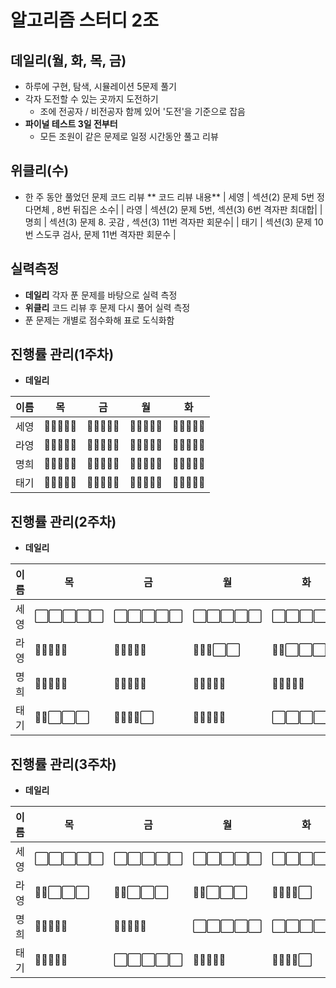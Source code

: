 # 알고리즘 스터디 2조
## 데일리(월, 화, 목, 금)
- 하루에 구현, 탐색, 시뮬레이션 5문제 풀기  
- 각자 도전할 수 있는 곳까지 도전하기
    - 조에 전공자 / 비전공자 함께 있어 '도전'을 기준으로 잡음  
- **파이널 테스트 3일 전부터**
  - 모든 조원이 같은 문제로 일정 시간동안 풀고 리뷰

## 위클리(수)
- 한 주 동안 풀었던 문제 코드 리뷰
** 코드 리뷰 내용**
| 세영 | 섹션(2) 문제 5번 정다면체 , 8번 뒤집은 소수| 
| 라영 | 섹션(2) 문제 5번, 섹션(3) 6번 격자판 최대합| 
| 명희 | 섹션(3) 문제 8. 곳감 , 섹션(3) 11번 격자판 회문수| 
| 태기 | 섹션(3) 문제 10번 스도쿠 검사, 문제 11번 격자판 회문수 | 


## 실력측정
- **데일리** 각자 푼 문제를 바탕으로 실력 측정
- **위클리** 코드 리뷰 후 문제 다시 풀어 실력 측정
- 푼 문제는 개별로 점수화해 표로 도식화함

## 진행률 관리(1주차)
- **데일리**  

| 이름 | 목                                                                                   | 금                                                                                   | 월                                                                                   | 화                                                                                   |
|------|--------------------------------------------------------------------------------------|--------------------------------------------------------------------------------------|--------------------------------------------------------------------------------------|--------------------------------------------------------------------------------------|
| 세영 | 🔳🔳🔳🔳🔳 | 🔳🔳🔳🔳🔳 | 🔳🔳🔳🔳🔳 | 🔳🔳🔳🔳🔳 |
| 라영 | 🔳🔳🔳🔳🔳 | 🔳🔳🔳🔳🔳 | 🔳🔳🔳🔳🔳 | 🔳🔳🔳🔳🔳 |
| 명희 | 🔳🔳🔳🔳🔳 | 🔳🔳🔳🔳🔳 | 🔳🔳🔳🔳🔳 | 🔳🔳🔳🔳🔳 |
| 태기 | 🔳🔳🔳🔳🔳 | 🔳🔳🔳🔳🔳 | 🔳🔳🔳🔳🔳 | 🔳🔳🔳🔳🔳 |


## 진행률 관리(2주차)
- **데일리** 

| 이름 | 목                                                                                   | 금                                                                                   | 월                                                                                   | 화                                                                                   |
|------|--------------------------------------------------------------------------------------|--------------------------------------------------------------------------------------|--------------------------------------------------------------------------------------|--------------------------------------------------------------------------------------|
| 세영 | ⬜⬜⬜⬜⬜ | ⬜⬜⬜⬜⬜ | ⬜⬜⬜⬜⬜ | ⬜⬜⬜⬜⬜ |
| 라영 | 🔳🔳🔳🔳🔳 | 🔳🔳🔳🔳🔳 | 🔳🔳🔳⬜⬜ | 🔳🔳⬜⬜⬜ |
| 명희 | 🔳🔳🔳🔳🔳 | 🔳🔳🔳🔳🔳 | 🔳🔳🔳🔳🔳 | 🔳🔳🔳🔳🔳 |
| 태기 | 🔳🔳⬜⬜⬜ | 🔳🔳🔳🔳⬜ | 🔳🔳🔳🔳🔳 | ⬜⬜⬜⬜⬜ |

## 진행률 관리(3주차)
- **데일리** 

| 이름 | 목                                                                                   | 금                                                                                   | 월                                                                                   | 화                                                                                   |
|------|--------------------------------------------------------------------------------------|--------------------------------------------------------------------------------------|--------------------------------------------------------------------------------------|--------------------------------------------------------------------------------------|
| 세영 | ⬜⬜⬜⬜⬜ | ⬜⬜⬜⬜⬜ | ⬜⬜⬜⬜⬜ | ⬜⬜⬜⬜⬜ |
| 라영 | 🔳🔳⬜⬜⬜ | 🔳🔳⬜⬜⬜ | 🔳🔳⬜⬜⬜ | 🔳🔳🔳🔳⬜ |
| 명희 | 🔳🔳🔳🔳🔳 | 🔳🔳🔳🔳🔳 | ⬜⬜⬜⬜⬜ | ⬜⬜⬜⬜⬜ |
| 태기 | 🔳🔳🔳🔳🔳 | ⬜⬜⬜⬜⬜ | 🔳🔳🔳🔳🔳 | 🔳🔳🔳🔳⬜ |
